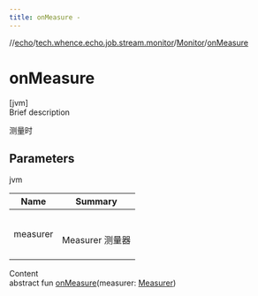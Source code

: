 ```yaml
---
title: onMeasure -
---
```

//[echo](../../index.md)/[tech.whence.echo.job.stream.monitor](../index.md)/[Monitor](index.md)/[onMeasure](on-measure.md)



# onMeasure  
[jvm]  
Brief description  


测量时



## Parameters  
  
jvm  
  
|  Name|  Summary| 
|---|---|
| measurer| <br><br>Measurer 测量器<br><br>
  
  
Content  
abstract fun [onMeasure](on-measure.md)(measurer: [Measurer](../../tech.whence.echo.job.stream.work/-measurer/index.md))  



